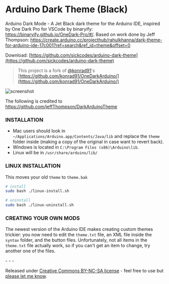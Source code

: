# Arduino Dark Theme (Black)

Arduino Dark Mode - A Jet Black dark theme for the Arduino IDE, inspired by One Dark Pro for VSCode by binaryify: https://binaryify.github.io/OneDark-Pro/#/. Based on work done by Jeff Thompson: https://create.arduino.cc/projecthub/rahulkhanna/dark-theme-for-arduino-ide-17c001?ref=search&ref_id=theme&offset=0

Download: [https://github.com/sickcodes/arduino-dark-theme](https://github.com/sickcodes/arduino-dark-theme)

> This project is a fork of [@konrad91](https://github.com/konrad91)'s [https://github.com/konrad91/OneDarkArduino/](https://github.com/konrad91/OneDarkArduino/)

![screenshot](/one_dark_arduino_1.png)

The following is credited to https://github.com/jeffThompson/DarkArduinoTheme 

### INSTALLATION  

* Mac users should look in `~/Applications/Arduino.app/Contents/Java/lib` and replace the `theme` folder inside (making a copy of the original in case want to revert back).  
* Windows is located in `C:\Program Files (x86)\Arduino\lib`.  
* Linux will be in `/usr/share/arduino/lib/`

### LINUX INSTALLATION

This moves your old `theme` to `theme.bak`

```bash
# install
sudo bash ./linux-install.sh

# uninstall
sudo bash ./linux-uninstall.sh
```

### CREATING YOUR OWN MODS
The newest version of the Arduino IDE makes creating custom themes trickier: you now need to edit the `theme.txt` file, an XML file inside the `syntax` folder, and the button files. Unfortunately, not all items in the `theme.txt` file actually work, so if you can't get an item to change, try another one of the files.

\- \- \-

Released under [Creative Commons BY-NC-SA license](http://creativecommons.org/licenses/by-nc-sa/3.0/) - feel free to use but [please let me know](http://www.jeffreythompson.org).
